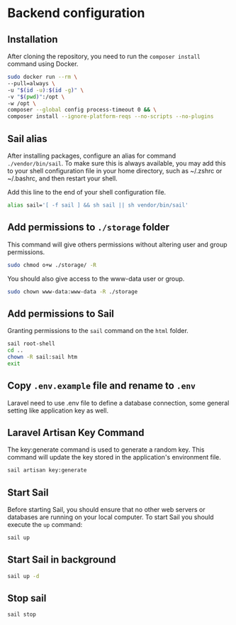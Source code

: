 # Backend configuration

## Installation

After cloning the repository, you need to run the `composer install` command using Docker.

```bash
sudo docker run --rm \
--pull=always \
-u "$(id -u):$(id -g)" \
-v "$(pwd)":/opt \
-w /opt \
composer --global config process-timeout 0 && \
composer install --ignore-platform-reqs --no-scripts --no-plugins
```

## Sail alias

After installing packages, configure an alias for command `./vendor/bin/sail`. To make sure this is always available, you may add this to your shell configuration file in your home directory, such as ~/.zshrc or ~/.bashrc, and then restart your shell.

Add this line to the end of your shell configuration file.

```bash
alias sail='[ -f sail ] && sh sail || sh vendor/bin/sail'
```

## Add permissions to `./storage` folder

This command will give others permissions without altering user and group permissions.

```bash
sudo chmod o+w ./storage/ -R
```
You should also give access to the www-data user or group.

```bash
sudo chown www-data:www-data -R ./storage
```

## Add permissions to Sail

Granting permissions to the `sail` command on the `html` folder.

```bash
sail root-shell
cd ..
chown -R sail:sail htm
exit
```

## Copy `.env.example` file and rename to `.env`

Laravel need to use .env file to define a database connection, some general setting like application key as well.

## Laravel Artisan Key Command

The key:generate command is used to generate a random key. This command will update the key stored in the application's environment file.

```bash
sail artisan key:generate
```

## Start Sail

Before starting Sail, you should ensure that no other web 
servers or databases are running on your local computer. 
To start Sail you should execute the `up` command:

```bash
sail up
```

## Start Sail in background

```bash
sail up -d
```

## Stop sail

```bash
sail stop
```

